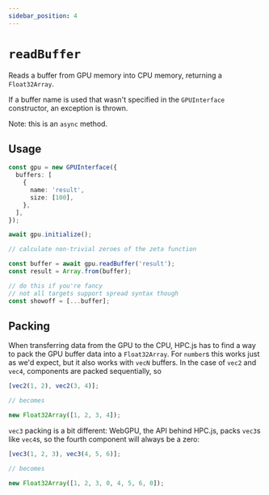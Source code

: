 ```yaml
---
sidebar_position: 4
---
```


# `readBuffer`

Reads a buffer from GPU memory into CPU memory, returning a `Float32Array`.

If a buffer name is used that wasn't specified in the `GPUInterface` constructor, an exception is thrown.

Note: this is an `async` method.

## Usage

```ts
const gpu = new GPUInterface({
  buffers: [
    {
      name: 'result',
      size: [100],
    },
  ],
});

await gpu.initialize();

// calculate non-trivial zeroes of the zeta function

const buffer = await gpu.readBuffer('result');
const result = Array.from(buffer);

// do this if you're fancy
// not all targets support spread syntax though
const showoff = [...buffer];
```

## Packing

When transferring data from the GPU to the CPU, HPC.js has to find a way to pack the GPU buffer data into a `Float32Array`. For `number`s this works just as we'd expect, but it also works with `vecN` buffers. In the case of `vec2` and `vec4`, components are packed sequentially, so

```ts
[vec2(1, 2), vec2(3, 4)];

// becomes

new Float32Array([1, 2, 3, 4]);
```

`vec3` packing is a bit different: WebGPU, the API behind HPC.js, packs `vec3`s like `vec4`s, so the fourth component will always be a zero:

```ts
[vec3(1, 2, 3), vec3(4, 5, 6)];

// becomes

new Float32Array([1, 2, 3, 0, 4, 5, 6, 0]);
```
